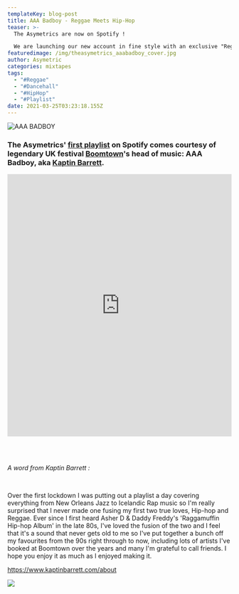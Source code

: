 ```yaml
---
templateKey: blog-post
title: AAA Badboy - Reggae Meets Hip-Hop
teaser: >-
  The Asymetrics are now on Spotify ! 

  We are launching our new account in fine style with an exclusive "Reggae meets Hip-Hop" playlist, courtesy from AAA Badboy, aka Kaptin Barrett !
featuredimage: /img/theasymetrics_aaabadboy_cover.jpg
author: Asymetric
categories: mixtapes
tags:
  - "#Reggae"
  - "#Dancehall"
  - "#HipHop"
  - "#Playlist"
date: 2021-03-25T03:23:18.155Z
---
```

![](/img/theasymetrics_aaabadboy_cover.jpg "AAA BADBOY")

### The Asymetrics' [first playlist](https://open.spotify.com/playlist/6rHW23BaddZT6TIlz1sFjx?si=EJiOJ8HAR_yFTMYckrRZCQ) on Spotify comes courtesy of legendary UK festival [Boomtown](https://en.wikipedia.org/wiki/Boomtown_(music_festival))'s head of music: AAA Badboy, aka [Kaptin Barrett](https://www.kaptinbarrett.com/).

<iframe src="https://open.spotify.com/embed/playlist/6rHW23BaddZT6TIlz1sFjx" width="100%" height="590" frameborder="0" allowtransparency="true" allow="encrypted-media"></iframe>

<br> <br>

*A word from Kaptin Barrett :* 

<br>

Over the first lockdown I was putting out a playlist a day covering everything from New Orleans Jazz to Icelandic Rap music so I'm really surprised that I never made one fusing my first two true loves, Hip-hop and Reggae. Ever since I first heard Asher D & Daddy Freddy's 'Raggamuffin Hip-hop Album' in the late 80s, I've loved the fusion of the two and I feel that it's a sound that never gets old to me so I've put together a bunch off my favourites from the 90s right through to now, including lots of artists I've booked at Boomtown over the years and many I'm grateful to call friends. I hope you enjoy it as much as I enjoyed making it.

<https://www.kaptinbarrett.com/about>

![](/img/162699233_519132799073651_7058549922003080786_n.jpg)